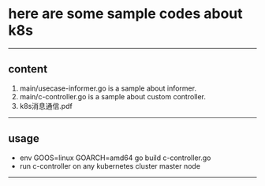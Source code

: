 # here are some sample codes about k8s

----
## content
1. main/usecase-informer.go is a sample about informer.
2. main/c-controller.go is a sample about custom controller.
3. k8s消息通信.pdf

----
## usage
* env GOOS=linux GOARCH=amd64 go build c-controller.go
* run c-controller on any kubernetes cluster master node

----